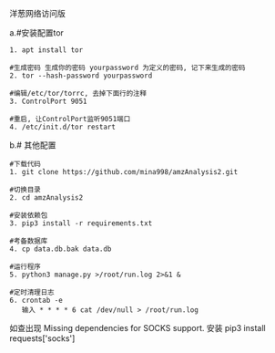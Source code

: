 洋葱网络访问版

a.#安装配置tor

    1. apt install tor

    #生成密码 生成你的密码 yourpassword 为定义的密码, 记下来生成的密码
    2. tor --hash-password yourpassword

    #编辑/etc/tor/torrc, 去掉下面行的注释
    3. ControlPort 9051

    #重启, 让ControlPort监听9051端口
    4. /etc/init.d/tor restart


b.# 其他配置

    #下载代码
    1. git clone https://github.com/mina998/amzAnalysis2.git

    #切换目录
    2. cd amzAnalysis2

    #安装依赖包
    3. pip3 install -r requirements.txt

    #考备数据库
    4. cp data.db.bak data.db

    #运行程序
    5. python3 manage.py >/root/run.log 2>&1 &
    
    #定时清理日志
    6. crontab -e
       输入 * * * * 6 cat /dev/null > /root/run.log
    
       
       

如查出现 Missing dependencies for SOCKS support.
安装    pip3 install requests['socks']
